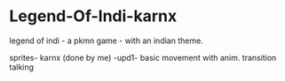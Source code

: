 # Legend-Of-Indi-karnx
legend of indi - a pkmn game - with an indian theme.



sprites- karnx (done by me)
-upd1-
basic movement with anim.
transition
talking
